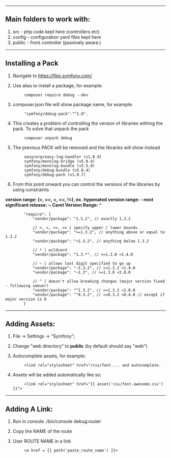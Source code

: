 -------------------------
Main folders to work with: 
-------------------------
1. src - php code kept here (controllers etc)
2. config - configuration yaml files kept here
3. public - front controller (passively aware.)

-------------------------
Installing a Pack
-------------------------
1. Navigate to https://flex.symfony.com/
2. Use alias to install a package, for example:
            
            composer require debug --dev
            
3. composer.json file will show package name, for example:
            
            "symfony/debug-pack":"^1.0".
            
4. This creates a problem of controlling the version of libraries withing the pack. To solve that unpack the pack

            composer unpack debug
            
5. The previous PACK will be removed and the libraries will show instead

            easycorp/easy-log-handler (v1.0.9)
            symfony/monolog-bridge (v5.0.4)
            symfony/monolog-bundle (v3.5.0)
            symfony/debug-bundle (v5.0.4)
            symfony/debug-pack (v1.0.7)

6. From this point onward you can control the versions of the libraries by using constraints

<b>version range: (>, >=, <, <=, !=), ex.</b>
<b>hypenated version range: - </b>
<b>next significant release: ~ </b>
<b>Caret Version Range: ^ </b>

            "require": {
                "vendor/package": "1.3.2", // exactly 1.3.2
            
                // >, <, >=, <= | specify upper / lower bounds
                "vendor/package": ">=1.3.2", // anything above or equal to 1.3.2
                "vendor/package": "<1.3.2", // anything below 1.3.2
            
                // * | wildcard
                "vendor/package": "1.3.*", // >=1.3.0 <1.4.0
            
                // ~ | allows last digit specified to go up
                "vendor/package": "~1.3.2", // >=1.3.2 <1.4.0
                "vendor/package": "~1.3", // >=1.3.0 <2.0.0
            
                // ^ | doesn't allow breaking changes (major version fixed - following semver)
                "vendor/package": "^1.3.2", // >=1.3.2 <2.0.0
                "vendor/package": "^0.3.2", // >=0.3.2 <0.4.0 // except if major version is 0
            }
                        
            
-------------------------
Adding Assets:
-------------------------
1. File -> Settings -> "Symfony";
2. Change "web directory" to <b>public</b> (by default should say "web")
3. Autocomplete assets, for example: 

            <link rel="stylesheet" href="/css/font.... and autocomplete.

4. Assets will be added automatically like so:
            
            <link rel="stylesheet" href="{{ asset('css/font-awesome.css') }}">

-------------------------
Adding A Link:
-------------------------
1. Run in console ./bin/console debug:router
2. Copy the NAME of the route
3. User ROUTE NAME in a link

            <a href = {{ path('paste_route_name') }}>
